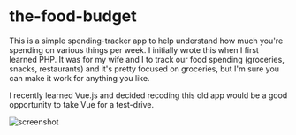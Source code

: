 # the-food-budget

This is a simple spending-tracker app to help understand how much you're spending on various things per week. I initially wrote this when I first learned PHP. It was for my wife and I to track our food spending (groceries, snacks, restaurants) and it's pretty focused on groceries, but I'm sure you can make it work for anything you like.

I recently learned Vue.js and decided recoding this old app would be a good opportunity to take Vue for a test-drive.

![screenshot](./assets/screenshot.JPG)
